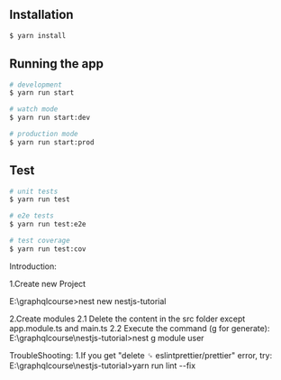 ## Installation

```bash
$ yarn install
```

## Running the app

```bash
# development
$ yarn run start

# watch mode
$ yarn run start:dev

# production mode
$ yarn run start:prod
```

## Test

```bash
# unit tests
$ yarn run test

# e2e tests
$ yarn run test:e2e

# test coverage
$ yarn run test:cov
```

Introduction:

1.Create new Project

E:\graphqlcourse>nest new nestjs-tutorial

2.Create modules
2.1 Delete the content in the src folder except app.module.ts and main.ts
2.2 Execute the command (g for generate):
E:\graphqlcourse\nestjs-tutorial>nest g module user

TroubleShooting:
1.If you get "delete ␍ eslintprettier/prettier" error, try:
E:\graphqlcourse\nestjs-tutorial>yarn run lint --fix

